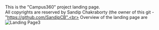   This is the "Campus360" project landing page. <br>
                              All copyrights are reserved by Sandip Chakraborty (the owner of this git - "https://github.com/SandipCB".<br>
                                  Overview of the landing page are<br>
![Landing Page3](https://github.com/SandipCB/Campus-Landing-Page/assets/96263756/84c47f98-0a42-45af-800d-8238fff87c69)
